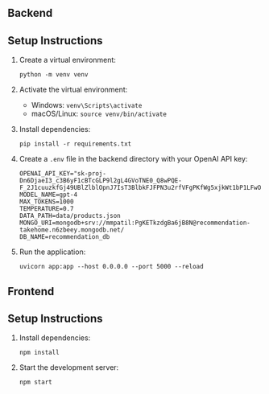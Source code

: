 ## Backend
## Setup Instructions

1. Create a virtual environment:
   ```
   python -m venv venv
   ```

2. Activate the virtual environment:
   - Windows: `venv\Scripts\activate`
   - macOS/Linux: `source venv/bin/activate`

3. Install dependencies:
   ```
   pip install -r requirements.txt
   ```

4. Create a `.env` file in the backend directory with your OpenAI API key:
   ```
   OPENAI_API_KEY="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"
   MODEL_NAME=gpt-4
   MAX_TOKENS=1000
   TEMPERATURE=0.7
   DATA_PATH=data/products.json
   MONGO_URI=mongodb+srv://mmpatil:PgKETkzdgBa6jB8N@recommendation-takehome.n6zbeey.mongodb.net/
   DB_NAME=recommendation_db
   ```

5. Run the application:
   ```
   uvicorn app:app --host 0.0.0.0 --port 5000 --reload
   ```

## Frontend
## Setup Instructions

1. Install dependencies:
   ```
   npm install
   ```

1. Start the development server:
   ```
   npm start
   ```

